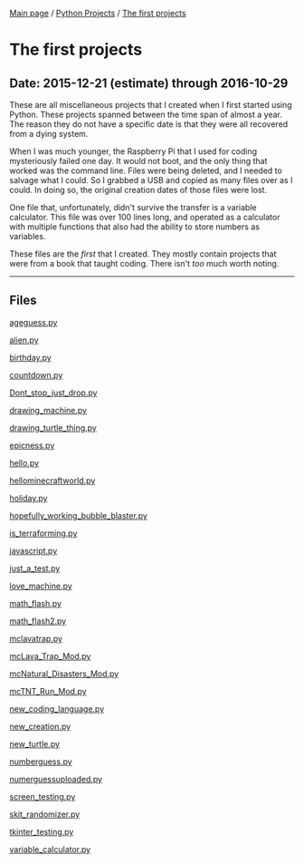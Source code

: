 [Main page](/) / [Python Projects](/python) / [The first projects](/python/2015-12-21_through_2016-10-29_The_first_projects)

# The first projects

## Date: 2015-12-21 (estimate) through 2016-10-29

These are all miscellaneous projects that I created when I first started using Python.
These projects spanned between the time span of almost a year.
The reason they do not have a specific date is that they were all recovered from a dying system.

When I was much younger, the Raspberry Pi that I used for coding mysteriously failed one day.
It would not boot, and the only thing that worked was the command line.
Files were being deleted, and I needed to salvage what I could.
So I grabbed a USB and copied as many files over as I could.
In doing so, the original creation dates of those files were lost.

One file that, unfortunately, didn't survive the transfer is a variable calculator.
This file was over 100 lines long, and operated as a calculator with multiple functions that also had the ability to store numbers as variables.

These files are the *first* that I created.
They mostly contain projects that were from a book that taught coding.
There isn't *too* much worth noting.

-----

## Files

[ageguess.py](ageguess.py)

[alien.py](alien.py)

[birthday.py](birthday.py)

[countdown.py](countdown.py)

[Dont_stop_just_drop.py](Dont_stop_just_drop.py)

[drawing_machine.py](drawing_machine.py)

[drawing_turtle_thing.py](drawing_turtle_thing.py)

[epicness.py](epicness.py)

[hello.py](hello.py)

[hellominecraftworld.py](hellominecraftworld.py)

[holiday.py](holiday.py)

[hopefully_working_bubble_blaster.py](hopefully_working_bubble_blaster.py)

[is_terraforming.py](is_terraforming.py)

[javascript.py](javascript.py)

[just_a_test.py](just_a_test.py)

[love_machine.py](love_machine.py)

[math_flash.py](math_flash.py)

[math_flash2.py](math_flash2.py)

[mclavatrap.py](mclavatrap.py)

[mcLava_Trap_Mod.py](mcLava_Trap_Mod.py)

[mcNatural_Disasters_Mod.py](mcNatural_Disasters_Mod.py)

[mcTNT_Run_Mod.py](mcTNT_Run_Mod.py)

[new_coding_language.py](new_coding_language.py)

[new_creation.py](new_creation.py)

[new_turtle.py](new_turtle.py)

[numberguess.py](numberguess.py)

[numerguessuploaded.py](numerguessuploaded.py)

[screen_testing.py](screen_testing.py)

[skit_randomizer.py](skit_randomizer.py)

[tkinter_testing.py](tkinter_testing.py)

[variable_calculator.py](variable_calculator.py)